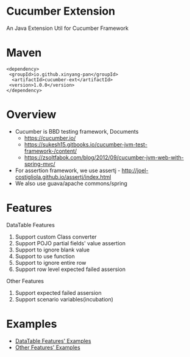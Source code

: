 # Cucumber Extension

An Java Extension Util for Cucumber Framework

# Maven

```
<dependency>
 <groupId>io.github.xinyang-pan</groupId>
  <artifactId>cucumber-ext</artifactId>
 <version>1.0.0</version>
</dependency>
```

# Overview
* Cucumber is BBD testing framework, Documents
  * https://cucumber.io/
  * https://sukesh15.gitbooks.io/cucumber-jvm-test-framework-/content/
  * https://zsoltfabok.com/blog/2012/09/cucumber-jvm-web-with-spring-mvc/
* For assertion framework, we use assertj - http://joel-costigliola.github.io/assertj/index.html
* We also use guava/apache commons/spring



# Features

DataTable Features

1. Support custom Class converter
1. Support POJO partial fields' value assertion
1. Support to ignore blank value
1. Support to use function
1. Support to ignore entire row
1. Support row level expected failed assersion

Other Features

1. Support expected failed assersion
1. Support scenario variables(incubation)

# Examples

* [DataTable Features' Examples](https://github.com/XinYang-Pan/cucumber-ext/tree/master/src/test/java/example/test/feature/%241_datatable)
* [Other Features' Examples](https://github.com/XinYang-Pan/cucumber-ext/tree/master/src/test/java/example/test/feature/%242_misc)
